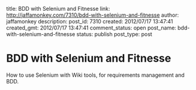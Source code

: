 title: BDD with Selenium and Fitnesse
link: http://jaffamonkey.com/7310/bdd-with-selenium-and-fitnesse
author: jaffamonkey
description: 
post_id: 7310
created: 2012/07/17 13:47:41
created_gmt: 2012/07/17 13:47:41
comment_status: open
post_name: bdd-with-selenium-and-fitnesse
status: publish
post_type: post

# BDD with Selenium and Fitnesse

How to use Selenium with Wiki tools, for requirements management and BDD.